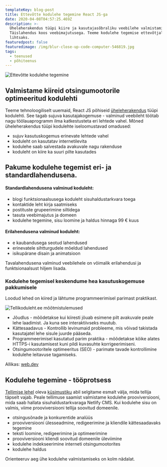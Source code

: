 ```yaml
---
templateKey: blog-post
title: Ettevõtte kodulehe tegemine React JS-ga
date: 2020-04-08T04:57:25.469Z
description: >-
  Üheleherakendus tüüpi kiire ja kasutajasõbraliku veebilehe valmistamine.
  Täislahendus koos veebimajutusega. Teeme kodulehe tegemise ettevõtjale
  lihtsaks.
featuredpost: false
featuredimage: /img/blur-close-up-code-computer-546819.jpg
tags:
  - teenused
  - põhiteenus
---
```

![Ettevõtte kodulehe tegemine](/img/kodulehe-tegemine-sisu-loomine.jpg "Ettevõtte kodulehe tegemine")

## Valmistame kiireid otsingumootorile optimeeritud kodulehti

Teeme tehnoloogiliselt uuemaid, React JS põhiseid [üheleherakendus](https://et.wikipedia.org/wiki/%C3%9Cheleherakendus) tüüpi kodulehti. See tagab sujuva kasutajakogemuse - valminud veebileht töötab nagu töölauaprogramm ilma katkestusteta eri lehtede vahel.
Mõned üheleherakendus tüüpi kodulehte iseloomustavad omadused:

* sujuv kasutuskogemus erinevate lehtede vahel
* koduleht on kasutatav internetilevita
* kodulehe saab salvestada avakuvale nagu rakenduse
* koduleht on kiire ka suuri pilte kasutades

## Pakume kodulehe tegemist eri- ja standardlahendusena.

#### Standardlahendusena valminud koduleht:

* blogi funktsionaalsusega koduleht sisuhaldustarkvara toega
* kontaktide leht kirja saatmiseks
* postituste grupeerimine siltidega
* tasuta veebimajutus ja domeen
* kodulehe tegemine, sisu loomine ja haldus hinnaga 99 € kuus

#### Erilahendusena valminud koduleht:

* e kaubandusega seotud lahendused
* erinevatele sihtturgudele mõeldud lahendused
* isikupärane disain ja animatsioon

Tavalahendusena valminud veebilehele on võimalik erilahendusi ja funktsionaalsust hiljem lisada.

### Kodulehe tegemisel keskendume hea kasutuskogemuse pakkumisele

Loodud lehed on kiired ja lähtume programmeerimisel parimast praktikast.

![Tellikoduleht.ee mõõtmistulemused](/img/tellikoduleht.ee-mõõtmistulemused.png "Tellikoduleht.ee mõõtmistulemused")

* Jõudlus - mõõdetakse kui kiiresti jõuab esimene pilt avakuvale peale lehe laadimist. Ja kuna see interaktiivseks muutub.
* Kättesaadavus - Kontrollib levinumaid probleeme, mis võivad takistada kasutajatel lehe sisule juurde pääseda.
* Programmeerimisel kasutatud parim praktika - mõõdetakse kõike alates HTTPS-i kasutamisest kuni pildi kuvasuhte korrigeerimiseni.
* Otsingumootoritele optimeeritus (SEO) - parimate tavade kontrollimine kodulehe leitavuse tagamiseks.

Allikas: [web.dev](https://web.dev/measure/)

## Kodulehe tegemine - tööprotsess

[Tellimise lehel](https://tellikoduleht.ee/kodulehe-tellimine/) oleva [küsimustiku](https://docs.google.com/forms/d/e/1FAIpQLSe9TPVo1_SMyTlpZ6Vo0StZv0H5aoo2-K_P01o9woEdOdUsMA/viewform) abil selgitame esmalt välja, mida tellija täpselt vajab. Peale tellimuse saamist valmistame kodulehe prooviversiooni, mida saab hallata sisuhaldustarkvaraga Netlify CMS. Kui kodulehe sisu on valmis, viime prooviversiooni tellija soovitud domeenile.

* otsingusõnade ja konkurentide analüüs
* prooviversiooni ülesseadmine, redigeerimine ja kliendile kättesaadavaks tegemine
* teksti loomine, redigeerimine ja optimeerimine
* prooviversiooni kliendi soovitud domeenile üleviimine
* kodulehe indekseerimine interneti otsingumootorites
* kodulehe haldus

Orienteeruv aeg ühe kodulehe valmistamiseks on kolm nädalat.
